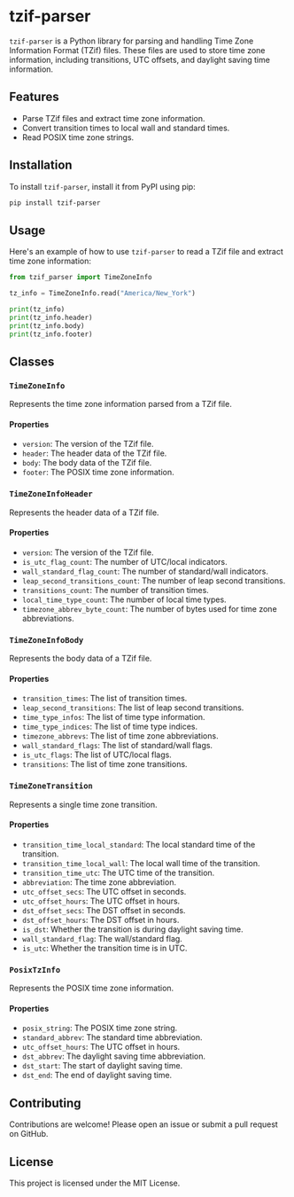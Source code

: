 # tzif-parser

`tzif-parser` is a Python library for parsing and handling Time Zone Information Format (TZif) files. These files are used to store time zone information, including transitions, UTC offsets, and daylight saving time information.

## Features

- Parse TZif files and extract time zone information.
- Convert transition times to local wall and standard times.
- Read POSIX time zone strings.

## Installation

To install `tzif-parser`, install it from PyPI using pip:

```sh
pip install tzif-parser
```

## Usage

Here's an example of how to use `tzif-parser` to read a TZif file and extract time zone information:

```python
from tzif_parser import TimeZoneInfo

tz_info = TimeZoneInfo.read("America/New_York")

print(tz_info)
print(tz_info.header)
print(tz_info.body)
print(tz_info.footer)
```

## Classes

### `TimeZoneInfo`

Represents the time zone information parsed from a TZif file.

#### Properties

- `version`: The version of the TZif file.
- `header`: The header data of the TZif file.
- `body`: The body data of the TZif file.
- `footer`: The POSIX time zone information.

### `TimeZoneInfoHeader`

Represents the header data of a TZif file.

#### Properties

- `version`: The version of the TZif file.
- `is_utc_flag_count`: The number of UTC/local indicators.
- `wall_standard_flag_count`: The number of standard/wall indicators.
- `leap_second_transitions_count`: The number of leap second transitions.
- `transitions_count`: The number of transition times.
- `local_time_type_count`: The number of local time types.
- `timezone_abbrev_byte_count`: The number of bytes used for time zone abbreviations.

### `TimeZoneInfoBody`

Represents the body data of a TZif file.

#### Properties

- `transition_times`: The list of transition times.
- `leap_second_transitions`: The list of leap second transitions.
- `time_type_infos`: The list of time type information.
- `time_type_indices`: The list of time type indices.
- `timezone_abbrevs`: The list of time zone abbreviations.
- `wall_standard_flags`: The list of standard/wall flags.
- `is_utc_flags`: The list of UTC/local flags.
- `transitions`: The list of time zone transitions.

### `TimeZoneTransition`

Represents a single time zone transition.

#### Properties

- `transition_time_local_standard`: The local standard time of the transition.
- `transition_time_local_wall`: The local wall time of the transition.
- `transition_time_utc`: The UTC time of the transition.
- `abbreviation`: The time zone abbreviation.
- `utc_offset_secs`: The UTC offset in seconds.
- `utc_offset_hours`: The UTC offset in hours.
- `dst_offset_secs`: The DST offset in seconds.
- `dst_offset_hours`: The DST offset in hours.
- `is_dst`: Whether the transition is during daylight saving time.
- `wall_standard_flag`: The wall/standard flag.
- `is_utc`: Whether the transition time is in UTC.

### `PosixTzInfo`

Represents the POSIX time zone information.

#### Properties

- `posix_string`: The POSIX time zone string.
- `standard_abbrev`: The standard time abbreviation.
- `utc_offset_hours`: The UTC offset in hours.
- `dst_abbrev`: The daylight saving time abbreviation.
- `dst_start`: The start of daylight saving time.
- `dst_end`: The end of daylight saving time.

## Contributing

Contributions are welcome! Please open an issue or submit a pull request on GitHub.

## License

This project is licensed under the MIT License.
